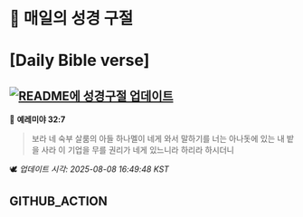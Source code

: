 # 🙏 매일의 성경 구절
# [Daily Bible verse]
## [![README에 성경구절 업데이트](https://github.com/DONGSUKA/first_test/actions/workflows/update-readme-bible.yml/badge.svg)](https://github.com/DONGSUKA/first_test/actions/workflows/update-readme-bible.yml)
<!-- START_BIBLE_VERSE -->
📖 **예레미야 32:7**
> 보라 네 숙부 살룸의 아들 하나멜이 네게 와서 말하기를 너는 아나돗에 있는 내 밭을 사라 이 기업을 무를 권리가 네게 있느니라 하리라 하시더니

🕊️ _업데이트 시각: 2025-08-08 16:49:48 KST_
  <!-- END_BIBLE_VERSE -->
## GITHUB_ACTION
